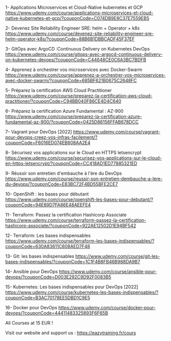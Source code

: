 1- Applications Microservices et Cloud-Native kubernetes et GCP https://www.udemy.com/course/applications-microservices-et-cloud-native-kubernetes-et-gcp/?couponCode=C074DB9E8C37E7559EB5

2- Devenez Site Reliability Engineer SRE: helm + Operator + k8s https://www.udemy.com/course/devenez-site-reliability-engineer-sre-helm-operator-k8s/?couponCode=88B6B1DBBCADF45F37EF

3- GitOps avec ArgoCD :Continuous Delivery on Kubernetes DevOps https://www.udemy.com/course/gitops-avec-argocd-continuous-delivery-on-kubernetes-devops/?couponCode=C44648CE0C6A3BC7BDFB

4- Apprenez à orchestrer vos microservices avec Docker-Swarm https://www.udemy.com/course/apprenez-a-orchestrer-vos-microservices-avec-docker-swarm/?couponCode=685BF621B0675C2648FC

5- Préparez la certification AWS Cloud Practitioner https://www.udemy.com/course/preparez-la-certification-aws-cloud-practitioner/?couponCode=C94BB040F86CE4D4C640

6- Préparez la certification Azure Fundamental : AZ-900  https://www.udemy.com/course/preparez-la-certification-azure-fundamental-az-900/?couponCode=0425D86156FFAB678DCC

7- Vagrant pour DevOps [2022] https://www.udemy.com/course/vagrant-pour-devops-creez-vos-infras-facilement/?couponCode=F6016ED074EB608AA2E4

8- Sécurisez vos applications sur le Cloud en HTTPS letsencrypt
https://www.udemy.com/course/securisez-vos-applications-sur-le-cloud-en-https-letsencrypt/?couponCode=CC418AD1ED77885321ED

9- Réussir son entretien d'embauche à l'ère du DevOps
https://www.udemy.com/course/reussir-son-entretien-dembauche-a-lere-du-devops/?couponCode=E83BC72F4BD55BFE2CE7

10- OpenShift : les bases pour débutant
https://www.udemy.com/course/openshift-les-bases-pour-debutant/?couponCode=94E89D7FA86E48AEEFE4

11- Terraform: Passez la certification Hashicorp Associate
https://www.udemy.com/course/terraform-passez-la-certification-hashicorp-associate/?couponCode=922AE12502D1E94BF542

12- Terraform: Les bases indispensables
https://www.udemy.com/course/terraform-les-bases-indispensables/?couponCode=630A83611C608AED7F48

13- Git: les bases indispensables
https://www.udemy.com/course/git-les-bases-indispensables/?couponCode=1C1F4B8FB46B988DA9B7

14- Ansible pour DevOps
https://www.udemy.com/course/ansible-pour-devops/?couponCode=D003E292C9D92F0083B5

15- Kubernetes: Les bases indispensables pour DevOps [2022]
https://www.udemy.com/course/kubernetes-les-bases-indispensables/?couponCode=B3AC70178EE5DBD1C9E5

16- Docker pour DevOps
https://www.udemy.com/course/docker-pour-devops/?couponCode=44411483325893F6F65B



All Courses at 15 EUR !

Visit our website and support us : https://eazytraining.fr/cours
